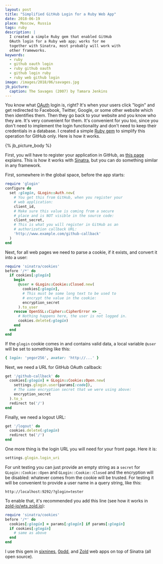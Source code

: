 ```yaml
---
layout: post
title: "Simplified GitHub Login for a Ruby Web App"
date: 2018-06-19
place: Moscow, Russia
tags: ruby
description: |
  I created a simple Ruby gem that enabled GitHub
  OAuth login for a Ruby web app; works for me
  together with Sinatra, most probably will work with
  other frameworks.
keywords:
  - ruby
  - github oauth login
  - ruby github oauth
  - github login ruby
  - ruby web github login
image: /images/2018/06/savages.jpg
jb_picture:
  caption: The Savages (2007) by Tamara Jenkins
---
```


You know what [OAuth](https://en.wikipedia.org/wiki/OAuth)
login is, right? It's when your users click "login"
and get redirected to Facebook, Twitter, Google, or some other
website which then identifies them. Then they go back to your website and you
know who they are. It's very convenient for them. It's convenient for you
too, since you don't need to implement the login functionality and don't
need to keep their credentials in a database. I created a simple
[Ruby gem](https://github.com/yegor256/glogin)
to simplify this operation for GitHub only. Here is how it works.

<!--more-->

{% jb_picture_body %}

First, you will have to register your application in GitHub,
as [this page](https://developer.github.com/apps/building-integrations/setting-up-and-registering-oauth-apps/)
explains. This is how it works with
[Sinatra](http://www.sinatrarb.com/),
but you can do something similar in any framework.

First, somewhere in the global space, before the app starts:

```ruby
require 'glogin'
configure do
  set :glogin, GLogin::Auth.new(
    # You get this from GitHub, when you register your
    # web application:
    client_id,
    # Make sure this value is coming from a secure
    # place and is NOT visible in the source code:
    client_secret,
    # This is what you will register in GitHub as an
    # authorization callback URL:
    'http://www.example.com/github-callback'
  )
end
```

Next, for all web pages we need to parse a cookie, if it exists,
and convert it into a user:

```ruby
require 'sinatra/cookies'
before '/*' do
  if cookies[:glogin]
    begin
      @user = GLogin::Cookie::Closed.new(
        cookies[:glogin],
        # This must be some long text to be used to
        # encrypt the value in the cookie:
        encryption_secret
      ).to_user
    rescue OpenSSL::Cipher::CipherError => _
      # Nothing happens here, the user is not logged in.
      cookies.delete(:glogin)
    end
  end
end
```

If the `glogin` cookie comes in and contains valid data,
a local variable `@user` will be set to something like this:

```ruby
{ login: 'yegor256', avatar: 'http://...' }
```

Next, we need a URL for GitHub OAuth callback:

```ruby
get '/github-callback' do
  cookies[:glogin] = GLogin::Cookie::Open.new(
    settings.glogin.user(params[:code]),
    # The same encryption secret that we were using above:
    encryption_secret
  ).to_s
  redirect to('/')
end
```

Finally, we need a logout URL:

```ruby
get '/logout' do
  cookies.delete(:glogin)
  redirect to('/')
end
```

One more thing is the login URL you will need for your front page. Here
it is:

```ruby
settings.glogin.login_uri
```

For unit testing you can just provide an empty string as a `secret` for
`GLogin::Cookie::Open` and `GLogin::Cookie::Closed` and the encryption will be disabled:
whatever comes from the cookie will be trusted. For testing
it will be convenient to provide a user name in a query string, like this:

```text
http://localhost:9292/?glogin=tester
```

To enable that, it's recommended you add this line (see how
it works in [zold-io/wts.zold.io](https://github.com/zold-io/wts.zold.io)):

```ruby
require 'sinatra/cookies'
before '/*' do
  cookies[:glogin] = params[:glogin] if params[:glogin]
  if cookies[:glogin]
    # same as above
  end
end
```

I use this gem in
[sixnines](https://github.com/yegor256/sixnines),
[0pdd](https://github.com/yegor256/0pdd),
and [Zold](https://github.com/zold-io/wts.zold.io)
web apps on top of Sinatra (all open source).

